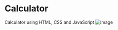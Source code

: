# Calculator
Calculator using HTML, CSS and JavaScript
![image](https://github.com/sudhirkumar85/Calculator/assets/84500245/1d515d19-94f9-4a37-ac75-f8d65f4664b2)
